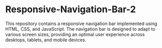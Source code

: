# Responsive-Navigation-Bar-2
This repository contains a responsive navigation bar implemented using HTML, CSS, and JavaScript. The navigation bar is designed to adapt to various screen sizes, providing an optimal user experience across desktops, tablets, and mobile devices.
